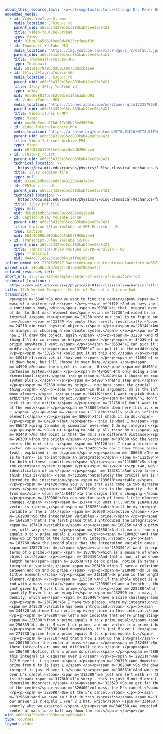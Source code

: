 ```yaml
---
about_this_resource_text: '<p><strong>Instructor:</strong> Dr. Peter Dourmashkin</p>'
embedded_media:
  - id: Video-YouTube-Stream
    media_location: CFh3gu-z_rc
    parent_uid: a66c634329e35cc883bab42ee06a8421
    title: Video-YouTube-Stream
    type: Video
    uid: 01bca8645669f0ee9d4f825ccfaeef39
  - id: Thumbnail-YouTube-JPG
    media_location: 'https://img.youtube.com/vi/CFh3gu-z_rc/default.jpg'
    parent_uid: a66c634329e35cc883bab42ee06a8421
    title: Thumbnail-YouTube-JPG
    type: Thumbnail
    uid: bb17d15794935dd69189c73ddccbe1ee
  - id: 3Play-3PlayYouTubeid-MP4
    media_location: CFh3gu-z_rc
    parent_uid: a66c634329e35cc883bab42ee06a8421
    title: 3Play-3Play YouTube id
    type: 3Play
    uid: 9cc666801fb3a62c93ae11fab3abdd93
  - id: Video-iTunesU-MP4
    media_location: 'https://itunes.apple.com/us/itunes-u/id1223579658'
    parent_uid: a66c634329e35cc883bab42ee06a8421
    title: Video-iTunes U-MP4
    type: Video
    uid: 4ea0da5eeba276dcf7c38b23ed96650e
  - id: Video-InternetArchive-MP4
    media_location: 'https://archive.org/download/MIT8.01F16/MIT8_01F16_L17v04_360p.mp4'
    parent_uid: a66c634329e35cc883bab42ee06a8421
    title: Video-Internet Archive-MP4
    type: Video
    uid: b9fb856b159765efeacc5e5d6296dccd
  - id: CFh3gu-z_rc.srt
    parent_uid: a66c634329e35cc883bab42ee06a8421
    technical_location: >-
      https://ocw.mit.edu/courses/physics/8-01sc-classical-mechanics-fall-2016/week-5-momentum-and-impulse/17.5-worked-example-center-of-mass-of-a-uniform-rod/17.5-worked-example-center-of-mass-of-a-uniform-rod/CFh3gu-z_rc.srt
    title: 3play caption file
    type: null
    uid: 931e986db4c2b8da54e912866447e3cc
  - id: CFh3gu-z_rc.pdf
    parent_uid: a66c634329e35cc883bab42ee06a8421
    technical_location: >-
      https://ocw.mit.edu/courses/physics/8-01sc-classical-mechanics-fall-2016/week-5-momentum-and-impulse/17.5-worked-example-center-of-mass-of-a-uniform-rod/17.5-worked-example-center-of-mass-of-a-uniform-rod/CFh3gu-z_rc.pdf
    title: 3play pdf file
    type: null
    uid: d5bcd1bdbc52de6079c2cd85c8e19ad4
  - id: Caption-3Play YouTube id-SRT
    parent_uid: a66c634329e35cc883bab42ee06a8421
    title: Caption-3Play YouTube id-SRT-English - US
    type: Caption
    uid: 664a4d096b9193bd619ab07f965d3ee4
  - id: Transcript-3Play YouTube id-PDF
    parent_uid: a66c634329e35cc883bab42ee06a8421
    title: Transcript-3Play YouTube id-PDF-English - US
    type: Transcript
    uid: d444c571eb293c1ddbb41affe83db20e
inline_embed_id: 2707325817.5workedexamplecenterofmassofauniformrod85238348
parent_uid: 34ea9bcd7d7e52f440fa64d7869ae7af
related_resources_text: ''
short_url: 17.5-worked-example-center-of-mass-of-a-uniform-rod
technical_location: >-
  https://ocw.mit.edu/courses/physics/8-01sc-classical-mechanics-fall-2016/week-5-momentum-and-impulse/17.5-worked-example-center-of-mass-of-a-uniform-rod/17.5-worked-example-center-of-mass-of-a-uniform-rod
title: 17.5 Worked Example - Center of Mass of a Uniform Rod
transcript: >-
  <p><span m='3640'>So now we want to find the center</span> <span m='5170'>of
  mass of a uniform rod.</span> </p><p><span m='6820'>And we have the result for
  a continuous body, which</span> <span m='9930'>is that integral over the body
  of dmr to that mass element dm</span> <span m='15730'>divided by an
  interval.</span> </p><p><span m='19250'>Now our goal is to figure out
  how</span> <span m='21170'>to apply this result, specifically,</span> <span
  m='24210'>to real physical objects.</span> </p><p><span m='26140'>And the key,
  as always, is choosing a coordinate system.</span> </p><p><span m='29060'>So
  now I'll draw the object, again.</span> </p><p><span m='31250'>And the first
  thing I'll do is choose an origin.</span> </p><p><span m='34230'>I can pick my
  origin anywhere I want.</span> </p><p><span m='36534'>I can pick it in the
  middle.</span> </p><p><span m='37700'>I can put it in the middle.</span>
  </p><p><span m='38825'>I could put it at this end.</span> </p><p><span
  m='39950'>I could put it that end.</span> </p><p><span m='41050'>I could put
  it down here, but I'll choose it over here.</span> </p><p><span
  m='44990'>Because the object is linear, this</span> <span m='46890'>is a very
  Cartesian system.</span> </p><p><span m='49450'>I'm only doing a one
  dimensional object.</span> </p><p><span m='51580'>So I choose my coordinate
  system plus x.</span> </p><p><span m='54890'>That's step one.</span>
  </p><p><span m='57380'>Now my origin-- now here comes the crucial
  thing.</span> </p><p><span m='61150'>In this argument, dm is the infinitesimal
  mass element.</span> </p><p><span m='66150'>And I want to pick that at an
  arbitrary place in the object.</span> </p><p><span m='69970'>I don't want to
  pick it at the origin.</span> </p><p><span m='71760'>I don't want to pick it
  at the end.</span> </p><p><span m='73800'>Note down here this is x equals
  L.</span> </p><p><span m='76660'>So I'll arbitrarily pick an infinitesimal
  element.</span> </p><p><span m='80660'>I'll shade it in dm.</span>
  </p><p><span m='84289'>That represents-- this is what I'm</span> <span
  m='86640'>going to make my summation over when I do my integral.</span>
  </p><p><span m='90050'>I'm going to add up all these dm's.</span> </p><p><span
  m='93440'>And the point is that the dm's are different distances</span> <span
  m='96300'>from the origin.</span> </p><p><span m='97630'>So the vector-- and
  here's the next step--</span> <span m='100120'>is I draw a picture of my
  vector rdm.</span> </p><p><span m='104200'>So now I have these terms, at
  least, explained in my diagram.</span> </p><p><span m='108630'>The next step
  is to turn-- is to introduce an integration</span> <span m='112250'>variable
  for both of these quantities.</span> </p><p><span m='115060'>So step one was
  the coordinate system.</span> </p><p><span m='124270'>Step two, was the
  identification of dm.</span> </p><p><span m='133381'>And step three and I
  think this is</span> <span m='135500'>absolutely the crucial one is to
  introduce the integration</span> <span m='139610'>variable.</span>
  </p><p><span m='141420'>Now you'll see that will come in two different
  cases.</span> </p><p><span m='145370'>So this is the quantity, the distance
  from dm</span> <span m='148445'>to the origin that's changing.</span>
  </p><p><span m='150000'>You can see for each of these little elements, that
  changes.</span> </p><p><span m='153740'>So what I'll write [INAUDIBLE] as a
  vector is x prime,</span> <span m='158260'>which will be my integration
  variable in the i hat</span> <span m='160690'>direction.</span> </p><p><span
  m='161900'>So the integration variables x prime.</span> </p><p><span
  m='164250'>That's the first place that I introduced the integration</span>
  <span m='167410'>variable.</span> </p><p><span m='168150'>And x prime, you can
  see, will vary.</span> </p><p><span m='174850'>And it varies from x prime
  equals 0 to x prime equals L.</span> </p><p><span m='180020'>And that will
  show up in terms of the limits of my integral.</span> </p><p><span
  m='183760'>Now the second place that the integration variable comes in</span>
  <span m='188270'>is dm.</span> </p><p><span m='189320'>I want to express in
  terms of x prime,</span> <span m='193700'>which is a measure of where this
  object is.</span> </p><p><span m='196410'>And that's how, if we choose this
  length here</span> <span m='200579'>to be dx prime, notice in terms of the
  integration variable,</span> <span m='205430'>then I have a relationship
  between and dm and dx prime.</span> </p><p><span m='210600'>dm is mass in this
  little element.</span> </p><p><span m='213150'>dx prime is the length of the
  element.</span> </p><p><span m='215350'>And if the whole object is a uniform
  rod with a mass capital</span> <span m='220890'>M and a length L, then its
  just given by M over L dx prime.</span> </p><p><span m='228280'>And this
  quantity M over L is an example</span> <span m='232590'>of a mass, linear mass
  density, which we</span> <span m='235940'>have a scale challenge about.</span>
  </p><p><span m='237790'>So I have two places, where my integration</span>
  <span m='241530'>variable has been introduced.</span> </p><p><span
  m='244520'>And now I can write up every piece in this interval.</span>
  </p><p><span m='249280'>So let's now indicate that we're integrating</span>
  <span m='253580'>from x prime equals 0 to x prime equals</span> <span
  m='256839'>L. dm is M over L dx prime, and our vector is x prime i hat.</span>
  </p><p><span m='267390'>And downstairs, it's just M over L dx</span> <span
  m='271730'>prime from x prime equals 0 to x prime equals L.</span>
  </p><p><span m='277710'>And that's how I set up the integral</span> <span
  m='280700'>for the center of mass.</span> </p><p><span m='282480'>Both of
  these integrals are now not difficult to do.</span> </p><p><span
  m='286490'>Notice, it's x prime dx prime.</span> </p><p><span m='288670'>So
  this integral is x squared over 2.</span> </p><p><span m='292110'>And I get
  1/2 M over L, L squared.</span> </p><p><span m='298370'>And downstairs, dx
  prime from 0 to is just L.</span> </p><p><span m='302840'>So the downstairs
  integral is just M over L.</span> </p><p><span m='308610'>And when you have M
  over L's cancel,</span> <span m='312380'>we just are left with a-- this
  is--</span> <span m='317860'>I'm sorry-- this is just M not M over L,
  dimension incorrect.</span> </p><p><span m='323520'>So we get for the position
  of the center</span> <span m='326400'>of mass, the M's cancel.</span>
  </p><p><span m='328080'>One of the L's cancel.</span> </p><p><span
  m='329660'>And we have an i hat in this expression</span> <span m='333040'>so
  our answer is r equals L over 2 I hat, which</span> <span m='338460'>is
  exactly what we expected.</span> </p><p><span m='340360'>We expected the
  center of mass to be half way down the rod.</span> </p><p></p>
uid: a66c634329e35cc883bab42ee06a8421
type: courses
layout: video
---
```


